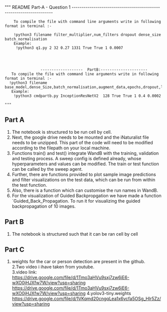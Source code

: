  """
    README Part-A - Question 1 --------------------------------------------------------------------
        
        To compile the file with command line arguments write in following format in terminal :-
	
        !python3 filename filter_multiplier,num_filters dropout dense_size  batch_normalisation
        Example:
         !python3 q1.py 2 32 0.27 1331 True True 1 0.0007
    



                    -------------------  PartB:---------------------
       To compile the file with command line arguments write in following format in terminal :-
      !python3 filename base_model,dense_Size,batch_normalisation,augment_data,epochs,dropout,lr
       Example:
        !python3 cmdpartb.py InceptionResNetV2  128 True True 1 0.4 0.0002
    
    """
## Part A

1. The notebook is structured to be run cell by cell.
2. Next, the google drive needs to be mounted and the iNaturalist file needs to be unzipped. This part of the code will need to be modified according to the filepath on your local machine.
3. Functions train() and test() integrate WandB with the training, validation and testing process. A sweep config is defined already, whose hyperparameters and values can be modified. The train or test function can be called by the sweep agent.
4. Further, there are functions provided to plot sample image predictions and filter visualizations on the test data, which can be run from within the test function.
5. Also, there is a function which can customise the run names in WandB.
6. For the visualization of Guided Backpropgation we have made a function `Guided_Back_Propagation. To run it for visualizing the guided backpropagation of 10 images.


## Part B

1. The notebook is structured such that it can be ran cell by cell


## Part C
1. weights for the car or person detection are present in the github.                                                                                                   
2.Two video i ihave taken from youtube.                                                                                                                                
3.video link:                                                                                                                                                           
https://drive.google.com/file/d/1Tmo3aHVu9sxj7zw6iE6-wXO0jHJXfw7W/view?usp=sharing
https://drive.google.com/file/d/1Tmo3aHVu9sxj7zw6iE6-wXO0jHJXfw7W/view?usp=sharing
4.yolov3-tiny.weights
https://drive.google.com/file/d/1VKqmd20cngqLea1x6vcfa5OSg_Hlr5Zz/view?usp=sharing
